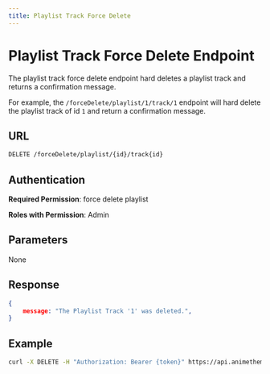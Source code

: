 ```yaml
---
title: Playlist Track Force Delete
---
```


# Playlist Track Force Delete Endpoint

The playlist track force delete endpoint hard deletes a playlist track and returns a confirmation message.

For example, the `/forceDelete/playlist/1/track/1` endpoint will hard delete the playlist track of id `1` and return a confirmation message.

## URL

```sh
DELETE /forceDelete/playlist/{id}/track{id}
```

## Authentication

**Required Permission**: force delete playlist

**Roles with Permission**: Admin

## Parameters

None

## Response

```json
{
    message: "The Playlist Track '1' was deleted.",
}
```

## Example

```bash
curl -X DELETE -H "Authorization: Bearer {token}" https://api.animethemes.moe/forceDelete/playlist/1/track/1
```